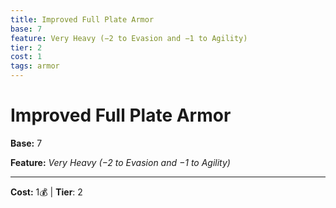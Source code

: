 ```yaml
---
title: Improved Full Plate Armor
base: 7
feature: Very Heavy (−2 to Evasion and −1 to Agility)
tier: 2
cost: 1
tags: armor
---
```

# Improved Full Plate Armor

**Base:** 7

**Feature:** _Very Heavy (−2 to Evasion and −1 to Agility)_

___
**Cost:** 1💰 | **Tier**: 2
